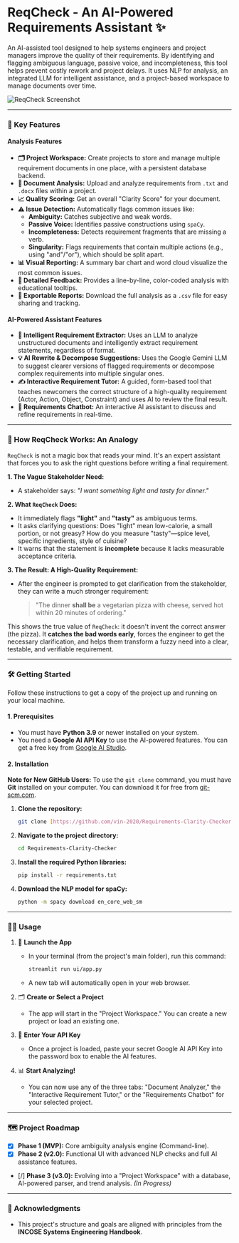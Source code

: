 # ReqCheck - An AI-Powered Requirements Assistant ✨

An AI-assisted tool designed to help systems engineers and project managers improve the quality of their requirements. By identifying and flagging ambiguous language, passive voice, and incompleteness, this tool helps prevent costly rework and project delays. It uses NLP for analysis, an integrated LLM for intelligent assistance, and a project-based workspace to manage documents over time.

![ReqCheck Screenshot](https://github.com/user-attachments/assets/eed041d1-61fc-41a0-a128-90344673ea4d)

---

### 🚀 Key Features

#### Analysis Features
* **🗂️ Project Workspace:** Create projects to store and manage multiple requirement documents in one place, with a persistent database backend.
* **📄 Document Analysis:** Upload and analyze requirements from `.txt` and `.docx` files within a project.
* **📈 Quality Scoring:** Get an overall "Clarity Score" for your document.
* **⚠️ Issue Detection:** Automatically flags common issues like:
    * **Ambiguity:** Catches subjective and weak words.
    * **Passive Voice:** Identifies passive constructions using `spaCy`.
    * **Incompleteness:** Detects requirement fragments that are missing a verb.
    * **Singularity:** Flags requirements that contain multiple actions (e.g., using "and"/"or"), which should be split apart.
* **📊 Visual Reporting:** A summary bar chart and word cloud visualize the most common issues.
* **📝 Detailed Feedback:** Provides a line-by-line, color-coded analysis with educational tooltips.
* **💾 Exportable Reports:** Download the full analysis as a `.csv` file for easy sharing and tracking.

#### AI-Powered Assistant Features
* **🤖 Intelligent Requirement Extractor:** Uses an LLM to analyze unstructured documents and intelligently extract requirement statements, regardless of format.
* **💡 AI Rewrite & Decompose Suggestions:** Uses the Google Gemini LLM to suggest clearer versions of flagged requirements or decompose complex requirements into multiple singular ones.
* **✍️ Interactive Requirement Tutor:** A guided, form-based tool that teaches newcomers the correct structure of a high-quality requirement (Actor, Action, Object, Constraint) and uses AI to review the final result.
* **💬 Requirements Chatbot:** An interactive AI assistant to discuss and refine requirements in real-time.

---

### 🤔 How ReqCheck Works: An Analogy

`ReqCheck` is not a magic box that reads your mind. It's an expert assistant that forces you to ask the right questions before writing a final requirement.

**1. The Vague Stakeholder Need:**
* A stakeholder says: *"I want something light and tasty for dinner."*

**2. What `ReqCheck` Does:**
* It immediately flags **"light"** and **"tasty"** as ambiguous terms.
* It asks clarifying questions: Does "light" mean low-calorie, a small portion, or not greasy? How do you measure "tasty"—spice level, specific ingredients, style of cuisine?
* It warns that the statement is **incomplete** because it lacks measurable acceptance criteria.

**3. The Result: A High-Quality Requirement:**
* After the engineer is prompted to get clarification from the stakeholder, they can write a much stronger requirement:
    > "The dinner **shall be** a vegetarian pizza with cheese, served hot within 20 minutes of ordering."

This shows the true value of `ReqCheck`: it doesn't invent the correct answer (the pizza). It **catches the bad words early**, forces the engineer to get the necessary clarification, and helps them transform a fuzzy need into a clear, testable, and verifiable requirement.

---

### 🛠️ Getting Started

Follow these instructions to get a copy of the project up and running on your local machine.

#### **1. Prerequisites**

* You must have **Python 3.9** or newer installed on your system.
* You need a **Google AI API Key** to use the AI-powered features. You can get a free key from [Google AI Studio](https://aistudio.google.com/).

#### **2. Installation**

**Note for New GitHub Users:** To use the `git clone` command, you must have **Git** installed on your computer. You can download it for free from [git-scm.com](https://git-scm.com/).

1.  **Clone the repository:**
    ```bash
    git clone [https://github.com/vin-2020/Requirements-Clarity-Checker.git](https://github.com/vin-2020/Requirements-Clarity-Checker.git)
    ```

2.  **Navigate to the project directory:**
    ```bash
    cd Requirements-Clarity-Checker
    ```

3.  **Install the required Python libraries:**
    ```bash
    pip install -r requirements.txt
    ```

4.  **Download the NLP model for spaCy:**
    ```bash
    python -m spacy download en_core_web_sm
    ```

---

### 🏃‍♀️ Usage

1.  🚀 **Launch the App**
    * In your terminal (from the project's main folder), run this command:
        ```bash
        streamlit run ui/app.py
        ```
    * A new tab will automatically open in your web browser.

2.  🗂️ **Create or Select a Project**
    * The app will start in the "Project Workspace." You can create a new project or load an existing one.

3.  🔑 **Enter Your API Key**
    * Once a project is loaded, paste your secret Google AI API Key into the password box to enable the AI features.

4.  📊 **Start Analyzing!**
    * You can now use any of the three tabs: "Document Analyzer," the "Interactive Requirement Tutor," or the "Requirements Chatbot" for your selected project.

---

### 🗺️ Project Roadmap

* [x] **Phase 1 (MVP):** Core ambiguity analysis engine (Command-line).
* [x] **Phase 2 (v2.0):** Functional UI with advanced NLP checks and full AI assistance features.
* [/] **Phase 3 (v3.0):** Evolving into a "Project Workspace" with a database, AI-powered parser, and trend analysis. *(In Progress)*

---

### 🙏 Acknowledgments
* This project's structure and goals are aligned with principles from the **INCOSE Systems Engineering Handbook**.
